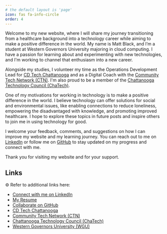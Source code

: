 ```yaml
---
# the default layout is 'page'
icon: fas fa-info-circle
order: 4
---
```

<!-- 
> Add Markdown syntax content to file `_tabs/about.md`{: .filepath } and it will show up on this page.
{: .prompt-tip } -->

Welcome to my new website, where I will share my journey transitioning from a healthcare background into a technology career while aiming to make a positive difference in the world. My name is Matt Black, and I’m a student at Western Governors University majoring in cloud computing. I have a passion for learning about and experimenting with new technologies, and I'm working to channel that enthusiasm into a new career.

Alongside my studies, I volunteer my time as the Operations Development Lead for [CD Tech Chattanooga](https://www.linkedin.com/company/cd-tech-chattanooga/) and as a Digital Coach with the [Community Tech Network (CTN)](https://communitytechnetwork.org/). I'm also proud to be a member of the [Chattanooga Technology Council (ChaTech)](https://www.chatech.org/).

One of my motivations for working in technology is to make a positive difference in the world. I believe technology can offer solutions for social and environmental issues, like enabling connections to reduce loneliness, empowering the disadvantaged with knowledge, and promoting improved healthcare. I hope to explore these topics in future posts and inspire others to join me in using technology for good.

I welcome your feedback, comments, and suggestions on how I can improve my website and my learning journey. You can reach out to me on [LinkedIn](https://www.linkedin.com/in/matthewblack/) or follow me on [GitHub](https://github.com/mblackonline) to stay updated on my progress and connect with me.

Thank you for visiting my website and for your support.


## Links

⚙️ Refer to additional links here:
- [Connect with me on LinkedIn](https://www.linkedin.com/in/matthewblack/)
- [My Resume](https://media.licdn.com/dms/document/media/D562DAQFn5ZjnBChbSA/profile-treasury-document-pdf-analyzed/0/1699457786893?e=1700092800&v=beta&t=XuOIeOpwcIF2_BxNFL6JxtQDVHjpVUHm1ytTQs_5wiE)
- [Collaborate on GitHub](https://github.com/mblackonline)
- [CD Tech Chattanooga](https://www.linkedin.com/company/cd-tech-chattanooga/)
- [Community Tech Network (CTN)](https://communitytechnetwork.org/)
- [Chattanooga Technology Council (ChaTech)](https://www.chatech.org/)
- [Western Governors University (WGU)](https://www.wgu.edu/online-it-degrees/cloud-computing-bachelors-program.html)